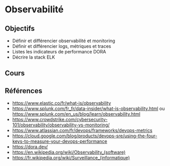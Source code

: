 # Observabilité

## Objectifs

- Définir et différencier observabilité et monitoring
- Définir et différencier logs, métriques et traces
- Listes les indicateurs de performance DORA
- Décrire la stack ELK

## Cours

<Reaveal name="observability" />

## Références

- https://www.elastic.co/fr/what-is/observability
- https://www.splunk.com/fr_fr/data-insider/what-is-observability.html ou https://www.splunk.com/en_us/blog/learn/observability.html
- https://www.crowdstrike.com/cybersecurity-101/observability/observability-vs-monitoring/
- https://www.atlassian.com/fr/devops/frameworks/devops-metrics
- https://cloud.google.com/blog/products/devops-sre/using-the-four-keys-to-measure-your-devops-performance
- https://dora.dev/
- https://en.wikipedia.org/wiki/Observability_(software)
- https://fr.wikipedia.org/wiki/Surveillance_(informatique)
